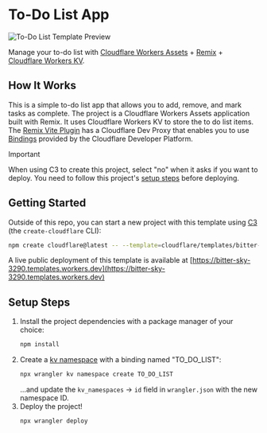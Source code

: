 # To-Do List App

![To-Do List Template Preview](https://imagedelivery.net/wSMYJvS3Xw-n339CbDyDIA/923473bc-a285-487c-93db-e0ddea3d3700/public)

<!-- dash-content-start -->

Manage your to-do list with [Cloudflare Workers Assets](https://developers.cloudflare.com/workers/static-assets/) + [Remix](https://remix.run/) + [Cloudflare Workers KV](https://developers.cloudflare.com/kv/).

## How It Works

This is a simple to-do list app that allows you to add, remove, and mark tasks as complete. The project is a Cloudflare Workers Assets application built with Remix. It uses Cloudflare Workers KV to store the to do list items. The [Remix Vite Plugin](https://remix.run/docs/en/main/guides/vite#vite) has a Cloudflare Dev Proxy that enables you to use [Bindings](https://developers.cloudflare.com/workers/runtime-apis/bindings/) provided by the Cloudflare Developer Platform.

> [!IMPORTANT]
> When using C3 to create this project, select "no" when it asks if you want to deploy. You need to follow this project's [setup steps](https://github.com/cloudflare/templates/tree/main/bitter-sky-3290#setup-steps) before deploying.

<!-- dash-content-end -->

## Getting Started

Outside of this repo, you can start a new project with this template using [C3](https://developers.cloudflare.com/pages/get-started/c3/) (the `create-cloudflare` CLI):

```bash
npm create cloudflare@latest -- --template=cloudflare/templates/bitter-sky-3290
```

A live public deployment of this template is available at [https://bitter-sky-3290.templates.workers.dev](https://bitter-sky-3290.templates.workers.dev)

## Setup Steps

1. Install the project dependencies with a package manager of your choice:
   ```bash
   npm install
   ```
2. Create a [kv namespace](https://developers.cloudflare.com/kv/get-started/) with a binding named "TO_DO_LIST":
   ```bash
   npx wrangler kv namespace create TO_DO_LIST
   ```
   ...and update the `kv_namespaces` -> `id` field in `wrangler.json` with the new namespace ID.
3. Deploy the project!
   ```bash
   npx wrangler deploy
   ```
